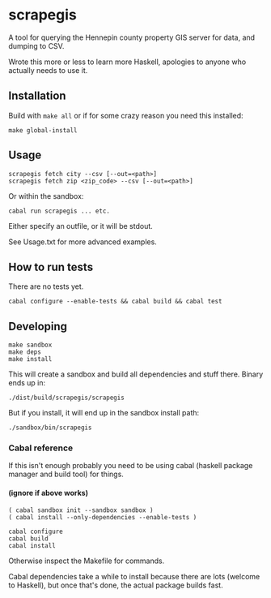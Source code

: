 # scrapegis

A tool for querying the Hennepin county property GIS server for data, and
dumping to CSV.

Wrote this more or less to learn more Haskell, apologies to anyone who actually needs to use it. 

## Installation

Build with `make all` or if for some crazy reason you need this installed:

    make global-install

## Usage

    scrapegis fetch city --csv [--out=<path>]
    scrapegis fetch zip <zip_code> --csv [--out=<path>]

Or within the sandbox:

    cabal run scrapegis ... etc.

Either specify an outfile, or it will be stdout.

See Usage.txt for more advanced examples.

## How to run tests

There are no tests yet.

```
cabal configure --enable-tests && cabal build && cabal test
```

## Developing

    make sandbox
    make deps
    make install

This will create a sandbox and build all dependencies and stuff there. Binary ends up in:

    ./dist/build/scrapegis/scrapegis

But if you install, it will end up in the sandbox install path:

    ./sandbox/bin/scrapegis

### Cabal reference 

If this isn't enough probably you need to be using cabal (haskell package
manager and build tool) for things.

#### (ignore if above works)

    ( cabal sandbox init --sandbox sandbox )
    ( cabal install --only-dependencies --enable-tests )

    cabal configure
    cabal build
    cabal install

Otherwise inspect the Makefile for commands.

Cabal dependencies take a while to install because there are lots (welcome to
Haskell), but once that's done, the actual package builds fast.
